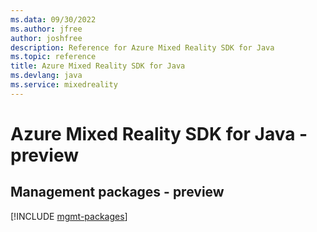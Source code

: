 ```yaml
---
ms.data: 09/30/2022
ms.author: jfree
author: joshfree
description: Reference for Azure Mixed Reality SDK for Java
ms.topic: reference
title: Azure Mixed Reality SDK for Java
ms.devlang: java
ms.service: mixedreality
---
```

# Azure Mixed Reality SDK for Java - preview

## Management packages - preview
[!INCLUDE [mgmt-packages](mixed-reality-mgmt-index.md)]